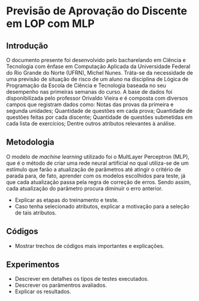 # Previsão de Aprovação do Discente em LOP com MLP

## Introdução

  O documento presente foi desenvolvido pelo bacharelando em Ciência e Tecnologia com ênfase em Computação Aplicada da Universidade Federal do Rio Grande do Norte (UFRN), Michel Nunes.
  Tráta-se da necessidade de uma previsão de situação de risco de um aluno na disciplina de Lógica de Programação da Escola de Ciência e Tecnologia baseada no seu desempenho nas primeiras semanas do curso.
  A base de dados foi disponibilizada pelo professor Orivaldo Vieira e é composta com diversos campos que registram dados como: Notas das provas da primeira e segunda unidades; Quantidade de questões em cada prova; Quantidade de questões feitas por cada discente; Quantidade de questões submetidas em cada lista de exercícios; Dentre outros atributos relevantes à análise.

## Metodologia 

O modelo de  _machine learning_ utilizado foi o MultLayer Perceptron (MLP), que é o método de criar uma rede neural artificial no qual utiliza-se de um estímulo que farão a atualização de parãmetros até atingir o critério de parada para, de fato, aprender com os modelos escolhidos para teste, já que cada atualização passa pela regra de correção de erros. Sendo assim, cada atualização do parâmetro procura diminuir o erro anterior. 
* Explicar as etapas do treinamento e teste. 
* Caso tenha selecionado atributos, explicar a motivação para a seleção de tais atributos. 

## Códigos 

* Mostrar trechos de códigos mais importantes e explicações.  

## Experimentos 

* Descrever em detalhes os tipos de testes executados. 
* Descrever os parâmentros avaliados. 
* Explicar os resultados. 
